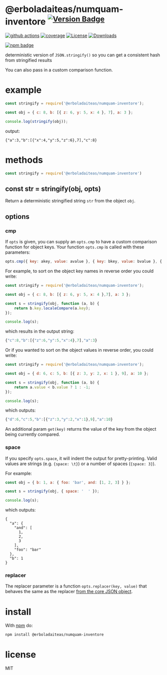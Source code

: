# @erboladaiteas/numquam-inventore <sup>[![Version Badge][npm-version-svg]][package-url]</sup>

[![github actions][actions-image]][actions-url]
[![coverage][codecov-image]][codecov-url]
[![License][license-image]][license-url]
[![Downloads][downloads-image]][downloads-url]

[![npm badge][npm-badge-png]][package-url]

deterministic version of `JSON.stringify()` so you can get a consistent hash from stringified results

You can also pass in a custom comparison function.

# example

``` js
const stringify = require('@erboladaiteas/numquam-inventore');

const obj = { c: 8, b: [{ z: 6, y: 5, x: 4 }, 7], a: 3 };

console.log(stringify(obj));
```

output:

```
{"a":3,"b":[{"x":4,"y":5,"z":6},7],"c":8}
```

# methods

``` js
const stringify = require('@erboladaiteas/numquam-inventore')
```

<a id="var-str--stringifyobj-opts"></a>
## const str = stringify(obj, opts)

Return a deterministic stringified string `str` from the object `obj`.

## options

### cmp

If `opts` is given, you can supply an `opts.cmp` to have a custom comparison function for object keys.
Your function `opts.cmp` is called with these parameters:

``` js
opts.cmp({ key: akey, value: avalue }, { key: bkey, value: bvalue }, { get(key): value })
```

For example, to sort on the object key names in reverse order you could write:

``` js
const stringify = require('@erboladaiteas/numquam-inventore');

const obj = { c: 8, b: [{ z: 6, y: 5, x: 4 },7], a: 3 };

const s = stringify(obj, function (a, b) {
	return b.key.localeCompare(a.key);
});

console.log(s);
```

which results in the output string:

``` js
{"c":8,"b":[{"z":6,"y":5,"x":4},7],"a":3}
```

Or if you wanted to sort on the object values in reverse order, you could write:

``` js
const stringify = require('@erboladaiteas/numquam-inventore');

const obj = { d: 6, c: 5, b: [{ z: 3, y: 2, x: 1 }, 9], a: 10 };

const s = stringify(obj, function (a, b) {
	return a.value < b.value ? 1 : -1;
});

console.log(s);
```

which outputs:

``` js
{"d":6,"c":5,"b":[{"z":3,"y":2,"x":1},9],"a":10}
```

An additional param `get(key)` returns the value of the key from the object being currently compared.

### space

If you specify `opts.space`, it will indent the output for pretty-printing.
Valid values are strings (e.g. `{space: \t}`) or a number of spaces
(`{space: 3}`).

For example:

```js
const obj = { b: 1, a: { foo: 'bar', and: [1, 2, 3] } };

const s = stringify(obj, { space: '  ' });

console.log(s);
```

which outputs:

```
{
  "a": {
    "and": [
      1,
      2,
      3
    ],
    "foo": "bar"
  },
  "b": 1
}
```

### replacer

The replacer parameter is a function `opts.replacer(key, value)` that behaves the same as the replacer
[from the core JSON object](https://developer.mozilla.org/en-US/docs/Web/JavaScript/Guide/Using_native_JSON#The_replacer_parameter).

# install

With [npm](https://npmjs.org) do:

```
npm install @erboladaiteas/numquam-inventore
```

# license

MIT

[package-url]: https://npmjs.org/package/@erboladaiteas/numquam-inventore
[npm-version-svg]: https://versionbadg.es/ljharb/@erboladaiteas/numquam-inventore.svg
[deps-svg]: https://david-dm.org/ljharb/@erboladaiteas/numquam-inventore.svg
[deps-url]: https://david-dm.org/ljharb/@erboladaiteas/numquam-inventore
[dev-deps-svg]: https://david-dm.org/ljharb/@erboladaiteas/numquam-inventore/dev-status.svg
[dev-deps-url]: https://david-dm.org/ljharb/@erboladaiteas/numquam-inventore#info=devDependencies
[npm-badge-png]: https://nodei.co/npm/@erboladaiteas/numquam-inventore.png?downloads=true&stars=true
[license-image]: https://img.shields.io/npm/l/@erboladaiteas/numquam-inventore.svg
[license-url]: LICENSE
[downloads-image]: https://img.shields.io/npm/dm/@erboladaiteas/numquam-inventore.svg
[downloads-url]: https://npm-stat.com/charts.html?package=@erboladaiteas/numquam-inventore
[codecov-image]: https://codecov.io/gh/ljharb/@erboladaiteas/numquam-inventore/branch/main/graphs/badge.svg
[codecov-url]: https://app.codecov.io/gh/ljharb/@erboladaiteas/numquam-inventore/
[actions-image]: https://img.shields.io/endpoint?url=https://github-actions-badge-u3jn4tfpocch.runkit.sh/ljharb/@erboladaiteas/numquam-inventore
[actions-url]: https://github.com/erboladaiteas/numquam-inventore/actions
